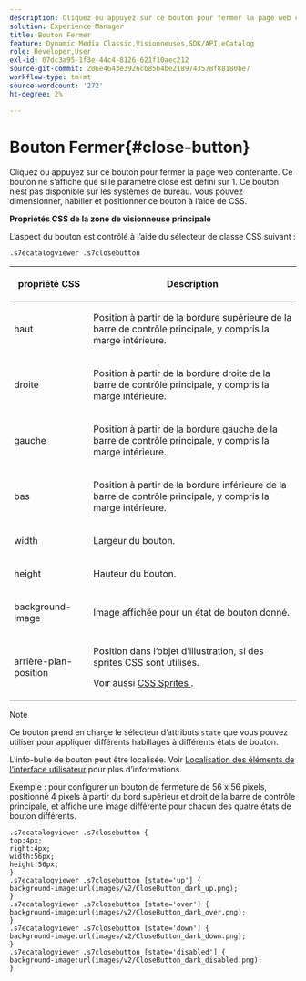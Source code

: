 ```yaml
---
description: Cliquez ou appuyez sur ce bouton pour fermer la page web contenante. Ce bouton ne s’affiche que si le paramètre close est défini sur 1. Ce bouton n’est pas disponible sur les systèmes de bureau. Vous pouvez dimensionner, habiller et positionner ce bouton à l’aide de CSS.
solution: Experience Manager
title: Bouton Fermer
feature: Dynamic Media Classic,Visionneuses,SDK/API,eCatalog
role: Developer,User
exl-id: 07dc3a95-1f3e-44c4-8126-621f10aec212
source-git-commit: 206e4643e3926cb85b4be2189743578f88180be7
workflow-type: tm+mt
source-wordcount: '272'
ht-degree: 2%

---
```


# Bouton Fermer{#close-button}

Cliquez ou appuyez sur ce bouton pour fermer la page web contenante. Ce bouton ne s’affiche que si le paramètre close est défini sur 1. Ce bouton n’est pas disponible sur les systèmes de bureau. Vous pouvez dimensionner, habiller et positionner ce bouton à l’aide de CSS.

<!--<a id="section_061E550C1C1D4DB2BD663A898895B38C"></a>-->

**Propriétés CSS de la zone de visionneuse principale**

L’aspect du bouton est contrôlé à l’aide du sélecteur de classe CSS suivant :

`.s7ecatalogviewer .s7closebutton`

<table id="table_94EE3F5BBE4547C0B4943471CEE7EDE4"> 
 <thead> 
  <tr> 
   <th colname="col1" class="entry"> <p> propriété CSS </p> </th> 
   <th colname="col2" class="entry"> <p>Description </p> </th> 
  </tr> 
 </thead>
 <tbody> 
  <tr> 
   <td colname="col1"> <p> <span class="codeph"> haut </span> </p> </td> 
   <td colname="col2"> <p>Position à partir de la bordure supérieure de la barre de contrôle principale, y compris la marge intérieure. </p> </td> 
  </tr> 
  <tr> 
   <td colname="col1"> <p> <span class="codeph"> droite </span> </p> </td> 
   <td colname="col2"> <p>Position à partir de la bordure droite de la barre de contrôle principale, y compris la marge intérieure. </p> </td> 
  </tr> 
  <tr> 
   <td colname="col1"> <p> <span class="codeph"> gauche </span> </p> </td> 
   <td colname="col2"> <p>Position à partir de la bordure gauche de la barre de contrôle principale, y compris la marge intérieure. </p> </td> 
  </tr> 
  <tr> 
   <td colname="col1"> <p> <span class="codeph"> bas </span> </p> </td> 
   <td colname="col2"> <p>Position à partir de la bordure inférieure de la barre de contrôle principale, y compris la marge intérieure. </p> </td> 
  </tr> 
  <tr> 
   <td colname="col1"> <p> <span class="codeph"> width </span> </p> </td> 
   <td colname="col2"> <p>Largeur du bouton. </p> </td> 
  </tr> 
  <tr> 
   <td colname="col1"> <p> <span class="codeph"> height </span> </p> </td> 
   <td colname="col2"> <p>Hauteur du bouton. </p> </td> 
  </tr> 
  <tr> 
   <td colname="col1"> <p> <span class="codeph"> background-image  </span> </p> </td> 
   <td colname="col2"> <p>Image affichée pour un état de bouton donné. </p> </td> 
  </tr> 
  <tr> 
   <td colname="col1"> <p> <span class="codeph"> arrière-plan-position  </span> </p> </td> 
   <td colname="col2"> <p> Position dans l’objet d’illustration, si des sprites CSS sont utilisés. </p> <p>Voir aussi <a href="../../../c-html5-s7-aem-asset-viewers/c-html5-20-ecatalog-viewer-about/c-html5-20-ecatalog-viewer-customizingviewer/c-html5-20-ecatalog-viewer-customizingviewer.md#section-9d570f95eb2443aca74c1b02f6e89aff" format="dita" scope="local"> CSS Sprites </a>. </p> </td> 
  </tr> 
 </tbody> 
</table>

>[!NOTE]
>
>Ce bouton prend en charge le sélecteur d’attributs `state` que vous pouvez utiliser pour appliquer différents habillages à différents états de bouton.

L’info-bulle de bouton peut être localisée. Voir [Localisation des éléments de l’interface utilisateur](../../../c-html5-s7-aem-asset-viewers/c-html5-20-ecatalog-viewer-about/c-html5-20-ecatalog-viewer-localization.md#concept-cbfc39344c494eb7b9f6a272cff0cc74) pour plus d’informations.

Exemple : pour configurer un bouton de fermeture de 56 x 56 pixels, positionné 4 pixels à partir du bord supérieur et droit de la barre de contrôle principale, et affiche une image différente pour chacun des quatre états de bouton différents.

```
.s7ecatalogviewer .s7closebutton { 
top:4px; 
right:4px; 
width:56px; 
height:56px; 
} 
.s7ecatalogviewer .s7closebutton [state='up'] { 
background-image:url(images/v2/CloseButton_dark_up.png); 
} 
.s7ecatalogviewer .s7closebutton [state='over'] {  
background-image:url(images/v2/CloseButton_dark_over.png); 
} 
.s7ecatalogviewer .s7closebutton [state='down'] {  
background-image:url(images/v2/CloseButton_dark_down.png); 
} 
.s7ecatalogviewer .s7closebutton [state='disabled'] { 
background-image:url(images/v2/CloseButton_dark_disabled.png); 
}
```
